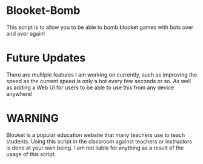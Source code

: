# Blooket-Bomb
This script is to allow you to be able to bomb blooket games with bots over and over again!

# Future Updates
There are multiple features I am working on currently, such as improving the speed as the current speed is only a bot every few seconds or so. As well as adding a Web UI for users to be able to use this from any device anywhere!

# WARNING
Blooket is a popular education website that many teachers use to teach students. Using this script in the classroom against teachers or instructors is done at your own being. I am not liable for anything as a result of the usage of this script. 
